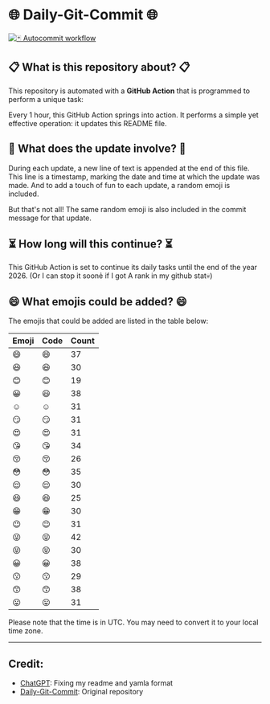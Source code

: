 # 🌐 Daily-Git-Commit 🌐

[![🃏 Autocommit workflow](https://github.com/kleqing/git-auto-commit/actions/workflows/main.yaml/badge.svg?event=check_run)](https://github.com/kleqing/git-auto-commit/actions/workflows/main.yaml)

## 📋 What is this repository about? 📋

This repository is automated with a **GitHub Action** that is programmed to perform a unique task:

Every 1 hour, this GitHub Action springs into action. It performs a simple yet effective operation: it updates this README file.

## 🔄 What does the update involve? 🔄

During each update, a new line of text is appended at the end of this file. This line is a timestamp, marking the date and time at which the update was made. And to add a touch of fun to each update, a random emoji is included.

But that's not all! The same random emoji is also included in the commit message for that update.

## ⏳ How long will this continue? ⏳

This GitHub Action is set to continue its daily tasks until the end of the year 2026. (Or I can stop it soonẻ if I got A rank in my github stat💀)

## 😄 What emojis could be added? 😄

The emojis that could be added are listed in the table below:

| Emoji | Code | Count |
| --- | --- | --- |
| 😄 | :smile: | 37 |
| 😆 | :laughing: | 30 |
| 😊 | :blush: | 19 |
| 😀 | :smiley: | 38 |
| ☺️ | :relaxed: | 31 |
| 😏 | :smirk: | 31 |
| 😍 | :heart_eyes: | 31 |
| 😘 | :kissing_heart: | 34 |
| 😚 | :kissing_closed_eyes: | 26 |
| 😳 | :flushed: | 35 |
| 😌 | :relieved: | 30 |
| 😆 | :satisfied: | 25 |
| 😁 | :grin: | 30 |
| 😉 | :wink: | 31 |
| 😜 | :stuck_out_tongue_winking_eye: | 42 |
| 😝 | :stuck_out_tongue_closed_eyes: | 30 |
| 😀 | :grinning: | 38 |
| 😗 | :kissing: | 29 |
| 😙 | :kissing_smiling_eyes: | 38 |
| 😛 | :stuck_out_tongue: | 31 |

Please note that the time is in UTC. You may need to convert it to your local time zone.

---

## Credit:

- [ChatGPT](chatgpt.com): Fixing my readme and yamla format
- [Daily-Git-Commit](https://github.com/diegomarty/daily-git-commit): Original repository

